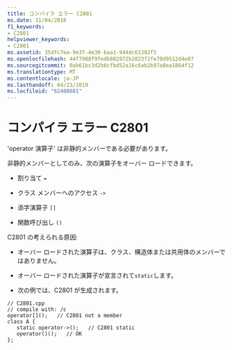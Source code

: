 ```yaml
---
title: コンパイラ エラー C2801
ms.date: 11/04/2016
f1_keywords:
- C2801
helpviewer_keywords:
- C2801
ms.assetid: 35dfc7ea-9e37-4e30-baa1-944dc61302f5
ms.openlocfilehash: 44f7988f9fedb882972b2823f2fe70d9512d4e87
ms.sourcegitcommit: 0ab61bc3d2b6cfbd52a16c6ab2b97a8ea1864f12
ms.translationtype: MT
ms.contentlocale: ja-JP
ms.lasthandoff: 04/23/2019
ms.locfileid: "62408681"
---
```

# <a name="compiler-error-c2801"></a>コンパイラ エラー C2801

'operator 演算子' は非静的メンバーである必要があります。

非静的メンバーとしてのみ、次の演算子をオーバー ロードできます。

- 割り当て `=`

- クラス メンバーへのアクセス `->`

- 添字演算子 `[]`

- 関数呼び出し `()`

C2801 の考えられる原因:

- オーバー ロードされた演算子は、クラス、構造体または共用体のメンバーではありません。

- オーバー ロードされた演算子が宣言されて`static`します。

- 次の例では、C2801 が生成されます。

```
// C2801.cpp
// compile with: /c
operator[]();   // C2801 not a member
class A {
   static operator->();   // C2801 static
   operator()();   // OK
};
```